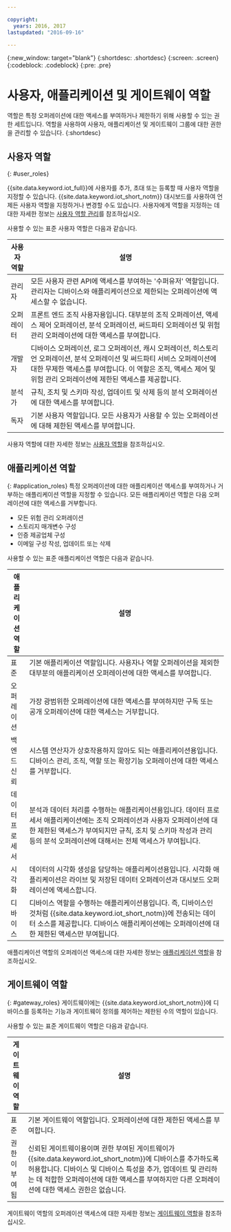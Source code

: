 ```yaml
---

copyright:
  years: 2016, 2017
lastupdated: "2016-09-16"

---
```


{:new_window: target="blank"}
{:shortdesc: .shortdesc}
{:screen: .screen}
{:codeblock: .codeblock}
{:pre: .pre}

# 사용자, 애플리케이션 및 게이트웨이 역할

역할은 특정 오퍼레이션에 대한 액세스를 부여하거나 제한하기 위해 사용할 수 있는 권한 세트입니다. 역할을 사용하여 사용자, 애플리케이션 및 게이트웨이 그룹에 대한 권한을 관리할 수 있습니다.
{:shortdesc}

## 사용자 역할
{: #user_roles}

{{site.data.keyword.iot_full}}에 사용자를 추가, 초대 또는 등록할 때 사용자 역할을 지정할 수 있습니다. {{site.data.keyword.iot_short_notm}} 대시보드를 사용하여 언제든 사용자 역할을 지정하거나 변경할 수도 있습니다. 사용자에게 역할을 지정하는 데 대한 자세한 정보는 [사용자 역할 관리](managing_user_roles.html)를 참조하십시오.

사용할 수 있는 표준 사용자 역할은 다음과 같습니다.

사용자 역할 | 설명
------------- | -------------
관리자 | 모든 사용자 관련 API에 액세스를 부여하는 '수퍼유저' 역할입니다. 관리자는 디바이스와 애플리케이션으로 제한되는 오퍼레이션에 액세스할 수 없습니다.
오퍼레이터 | 프론트 엔드 조직 사용자용입니다. 대부분의 조직 오퍼레이션, 액세스 제어 오퍼레이션, 분석 오퍼레이션, 써드파티 오퍼레이션 및 위험 관리 오퍼레이션에 대한 액세스를 부여합니다.
개발자 | 디바이스 오퍼레이션, 로그 오퍼레이션, 캐시 오퍼레이션, 히스토리언 오퍼레이션, 분석 오퍼레이션 및 써드파티 서비스 오퍼레이션에 대한 무제한 액세스를 부여합니다. 이 역할은 조직, 액세스 제어 및 위험 관리 오퍼레이션에 제한된 액세스를 제공합니다.
분석가 | 규칙, 조치 및 스키마 작성, 업데이트 및 삭제 등의 분석 오퍼레이션에 대한 액세스를 부여합니다.
독자 | 기본 사용자 역할입니다. 모든 사용자가 사용할 수 있는 오퍼레이션에 대해 제한된 액세스를 부여합니다.

사용자 역할에 대한 자세한 정보는 [사용자 역할](reference/roles_access.html)을 참조하십시오.

## 애플리케이션 역할
{: #application_roles}
특정 오퍼레이션에 대한 애플리케이션 액세스를 부여하거나 거부하는 애플리케이션 역할을 지정할 수 있습니다. 모든 애플리케이션 역할은 다음 오퍼레이션에 대한 액세스를 거부합니다.

- 모든 위험 관리 오퍼레이션
- 스토리지 매개변수 구성
- 인증 제공업체 구성
- 이메일 구성 작성, 업데이트 또는 삭제

사용할 수 있는 표준 애플리케이션 역할은 다음과 같습니다.

애플리케이션 역할 | 설명
------------- | -------------
표준 | 기본 애플리케이션 역할입니다. 사용자나 역할 오퍼레이션을 제외한 대부분의 애플리케이션 오퍼레이션에 대한 액세스를 부여합니다.   
오퍼레이션 | 가장 광범위한 오퍼레이션에 대한 액세스를 부여하지만 구독 또는 공개 오퍼레이션에 대한 액세스는 거부합니다.
백엔드 신뢰 | 시스템 연산자가 상호작용하지 않아도 되는 애플리케이션용입니다. 디바이스 관리, 조직, 역할 또는 확장기능 오퍼레이션에 대한 액세스를 거부합니다.
데이터 프로세서 | 분석과 데이터 처리를 수행하는 애플리케이션용입니다. 데이터 프로세서 애플리케이션에는 조직 오퍼레이션과 사용자 오퍼레이션에 대한 제한된 액세스가 부여되지만 규칙, 조치 및 스키마 작성과 관리 등의 분석 오퍼레이션에 대해서는 전체 액세스가 부여됩니다.
시각화 | 데이터의 시각화 생성을 담당하는 애플리케이션용입니다. 시각화 애플리케이션은 라이브 및 저장된 데이터 오퍼레이션과 대시보드 오퍼레이션에 액세스합니다.
디바이스 | 디바이스 역할을 수행하는 애플리케이션용입니다. 즉, 디바이스인 것처럼 {{site.data.keyword.iot_short_notm}}에 전송되는 데이터 소스를 제공합니다. 디바이스 애플리케이션에는 오퍼레이션에 대한 제한된 액세스만 부여됩니다.

애플리케이션 역할의 오퍼레이션 액세스에 대한 자세한 정보는 [애플리케이션 역할](reference/app_roles_access.html)을 참조하십시오.

## 게이트웨이 역할
{: #gateway_roles}
게이트웨이에는 {{site.data.keyword.iot_short_notm}}에 디바이스를 등록하는 기능과 게이트웨이 정의를 제어하는 제한된 수의 역할이 있습니다.

사용할 수 있는 표준 게이트웨이 역할은 다음과 같습니다.

게이트웨이 역할 | 설명
------------- | -------------
표준 | 기본 게이트웨이 역할입니다. 오퍼레이션에 대한 제한된 액세스를 부여합니다.
권한이 부여됨 | 신뢰된 게이트웨이용이며 권한 부여된 게이트웨이가 {{site.data.keyword.iot_short_notm}}에 디바이스를 추가하도록 허용합니다. 디바이스 및 디바이스 특성을 추가, 업데이트 및 관리하는 데 적합한 오퍼레이션에 대한 액세스를 부여하지만 다른 오퍼레이션에 대한 액세스 권한은 없습니다.  

게이트웨이 역할의 오퍼레이션 액세스에 대한 자세한 정보는 [게이트웨이 역할](reference/gateway_roles_access.html)을 참조하십시오.
